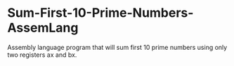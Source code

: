 # Sum-First-10-Prime-Numbers-AssemLang
Assembly language program that will sum first 10 prime numbers using only two registers ax and bx. 
